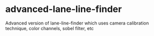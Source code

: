 # advanced-lane-line-finder
Advanced version of lane-line-finder which uses camera calibration technique, color channels, sobel filter, etc
